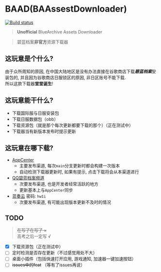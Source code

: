 # BAAD(BAAssestDownloader)
[![Build status](https://build.appcenter.ms/v0.1/apps/21e307fb-b785-42ca-9038-e2c0b397549a/branches/main/badge)](https://install.appcenter.ms/users/feilongproject/apps/baad/distribution_groups/release)
>**Unofficial** BlueArchive Assets Downloader

> 碧蓝档案**非官方**资源下载器

## 这玩意是个什么?
由于众所周知的原因, 在中国大陆地区是没有办法直接在谷歌商店下载***碧蓝档案***安装包的, 并且因为谷歌商店日服锁区的原因, 非日区账号不能下载.  
所以这款下载器**堂堂诞生**!

## 这玩意能干什么?
- 下载国际服与日服安装包
- 下载日服数据包（obb）
- 下载资源包（就是那个每次更新都要下载的那个）（正在测试中）
- 下载器当有新版本发布时提示更新

## 这玩意在哪下载?
- [AppCenter](https://install.appcenter.ms/users/feilongproject/apps/baad/distribution_groups/release)  
    - 主要发布渠道, 每次`main`分支更新时都会构建一次版本  
    - 自动检测下载器更新时, 如果有提示, 点击下载将会从本渠道进行
- [QQ碧蓝档案频道](https://pd.qq.com/s/3vftwpyl0)
    - 次要发布渠道, 也是开发者经常活跃的地方
    - 更新基本上与`AppCenter`同步
- [蓝奏云](https://flplz.lanzoum.com/b0esq4c7c) 密码: `hw1i`
    - 次要发布渠道, 有可能出现版本更新不及时的情况

## TODO
> ~~在写了在写了 ×~~  
> 高考之后一定写 √
- [x] 下载资源包（正在测试中）
- [ ] 定时检测是否存在更新（不过感觉用处不大）
- [ ] 桌面小插件（包括快速打开应用, 游戏通知, 加速器一键加速按钮）
- [ ] ~~issues中的feat~~ （等有了issues再说）